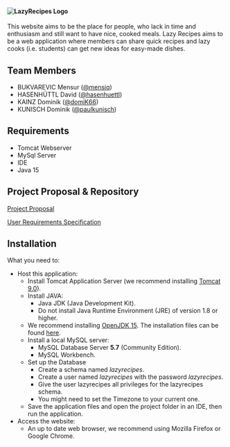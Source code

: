 ####  ![LazyRecipes Logo](https://i.ibb.co/4fTTY7J/logo.png)
This website aims to be the place for people, who lack in time and enthusiasm and still want to have nice, cooked meals.
Lazy Recipes aims to be a web application where members can share quick recipes and lazy cooks (i.e. students) can get new ideas for easy-made dishes.

## Team Members
* BUKVAREVIC Mensur ([@mensiq](https://github.com/mensiq))
* HASENHÜTTL David ([@hasenhuettl](https://github.com/hasenhuettl))
* KAINZ Dominik ([@domiK66](https://github.com/domik666))
* KUNISCH Dominik ([@paulkunisch](https://github.com/paulkunisch))

## Requirements
* Tomcat Webserver
* MySql Server
* IDE
* Java 15

## Project Proposal & Repository
[Project Proposal](https://fhjoanneum-my.sharepoint.com/:w:/g/personal/david_hasenhuettl_edu_fh-joanneum_at/EfB2J3o3UW9NnUvreAfnpzABAd_W1d5HLfGPu1VbN30asg?e=CHacNk)

[User Requirements Specification](https://fhjoanneum-my.sharepoint.com/:w:/g/personal/dominik_kainz_edu_fh-joanneum_at/EWL6JB7EnAhCq1uZGgc6mU8BT4HaR_F_0RqaG7cJsBlArQ?e=9VLX6e)

## Installation

What you need to:

* Host this application:
  - Install Tomcat Application Server (we recommend installing [Tomcat 9.0](https://tomcat.apache.org/download-90.cgi)).
  - Install JAVA:
    - Java JDK (Java Development Kit).
    - Do not install Java Runtime Environment (JRE) of version 1.8 or higher.
  - We recommend installing [OpenJDK 15](https://openjdk.java.net/). The installation files can be found [here](https://jdk.java.net/15/).
  - Install a local MySQL server:
    - MySQL Database Server <b>5.7</b> (Community Edition).
    - MySQL Workbench.
  - Set up the Database
    - Create a schema named *lazyrecipes*.
    - Create a user named *lazyrecipes* with the password *lazyrecipes*.
    - Give the user lazyrecipes all privileges for the lazyrecipes schema. 
    - You might need to set the Timezone to your current one.
  - Save the application files and open the project folder in an IDE, then run the application.
* Access the website:
  - An up to date web browser, we recommend using Mozilla Firefox or Google Chrome.
